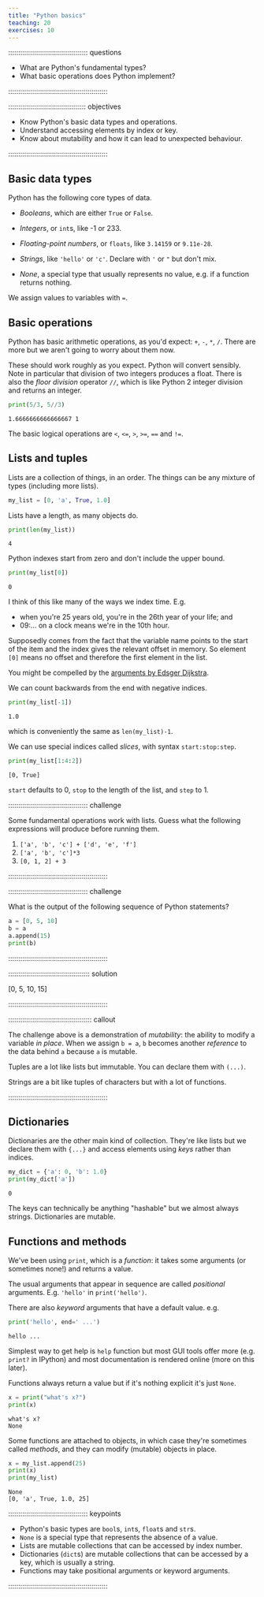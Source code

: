 ```yaml
---
title: "Python basics"
teaching: 20
exercises: 10
---
```


:::::::::::::::::::::::::::::::::::::::: questions

- What are Python's fundamental types?
- What basic operations does Python implement?

::::::::::::::::::::::::::::::::::::::::::::::::::

::::::::::::::::::::::::::::::::::::::: objectives

- Know Python's basic data types and operations.
- Understand accessing elements by index or key.
- Know about mutability and how it can lead to unexpected behaviour.

::::::::::::::::::::::::::::::::::::::::::::::::::

## Basic data types

Python has the following core types of data.

* *Booleans*, which are either `True` or `False`.

* *Integers*, or `int`s, like -1 or 233.

* *Floating-point numbers*, or `floats`, like `3.14159` or `9.11e-28`.

* *Strings*, like `'hello'` or `'c'`.  Declare with `'` or `"` but don't mix.

* *None*, a special type that usually represents no value, e.g. if a function returns nothing.

We assign values to variables with `=`.

## Basic operations

Python has basic arithmetic operations, as you'd expect: `+`, `-`, `*`, `/`.
There are more but we aren't going to worry about them now.

These should work roughly as you expect.  Python will convert sensibly.
Note in particular that division of two integers produces a float.
There is also the *floor division* operator `//`, which is like Python 2 integer division and returns an integer.

```python
print(5/3, 5//3)
```

```output
1.6666666666666667 1
```

The basic logical operations are `<`, `<=`, `>`, `>=`, `==` and `!=`.

## Lists and tuples

Lists are a collection of things, in an order.
The things can be any mixture of types (including more lists).

```python
my_list = [0, 'a', True, 1.0]
```

Lists have a length, as many objects do.

```python
print(len(my_list))
```

```output
4
```

Python indexes start from zero and don't include the upper bound.

```python
print(my_list[0])
```

```output
0
```

I think of this like many of the ways we index time. E.g.

- when you're 25 years old, you're in the 26th year of your life; and
- 09:... on a clock means we're in the 10th hour.

Supposedly comes from the fact that the variable name points to the start of the item
and the index gives the relevant offset in memory.  So element `[0]` means no offset
and therefore the first element in the list.

You might be compelled by the [arguments by Edsger Dijkstra](https://www.cs.utexas.edu/~EWD/transcriptions/EWD08xx/EWD831.html).

We can count backwards from the end with negative indices.

```python
print(my_list[-1])
```

```output
1.0
```

which is conveniently the same as `len(my_list)-1`.

We can use special indices called *slices*, with syntax `start:stop:step`.

```python
print(my_list[1:4:2])
```

```output
[0, True]
```

`start` defaults to 0, `stop` to the length of the list, and `step` to 1.

:::::::::::::::::::::::::::::::::::::::: challenge

Some fundamental operations work with lists.
Guess what the following expressions will produce before running them.

1. `['a', 'b', 'c'] + ['d', 'e', 'f']`
2. `['a', 'b', 'c']*3`
3. `[0, 1, 2] + 3`

::::::::::::::::::::::::::::::::::::::::::::::::::

:::::::::::::::::::::::::::::::::::::::: challenge

What is the output of the following sequence of Python statements?

```python
a = [0, 5, 10]
b = a
a.append(15)
print(b)
```

::::::::::::::::::::::::::::::::::::::::::::::::::

::::::::::::::::::::::::::::::::::::::::: solution

[0, 5, 10, 15]

::::::::::::::::::::::::::::::::::::::::::::::::::

:::::::::::::::::::::::::::::::::::::::::: callout

The challenge above is a demonstration of *mutability*:
the ability to modify a variable *in place*.
When we assign `b = a`, `b` becomes another *reference* to the data behind `a`
because `a` is mutable.

Tuples are a lot like lists but immutable.  You can declare them with `(...)`.

Strings are a bit like tuples of characters but with a lot of functions.

::::::::::::::::::::::::::::::::::::::::::::::::::

## Dictionaries

Dictionaries are the other main kind of collection.
They're like lists but we declare them with `{...}`
and access elements using *keys* rather than indices.

```python
my_dict = {'a': 0, 'b': 1.0}
print(my_dict['a'])
```

```output
0
```

The keys can technically be anything "hashable" but we almost always strings.
Dictionaries are mutable.

## Functions and methods

We've been using `print`, which is a *function*: it takes some arguments (or sometimes none!)
and returns a value.

The usual arguments that appear in sequence are called *positional* arguments.
E.g. `'hello'` in `print('hello')`.

There are also *keyword* arguments that have a default value. e.g.

```python
print('hello', end=' ...')
```

```output
hello ...
```

Simplest way to get help is `help` function but most GUI tools offer more (e.g. `print?` in IPython)
and most documentation is rendered online (more on this later).

Functions always return a value but if it's nothing explicit it's just `None`.

```python
x = print("what's x?")
print(x)
```

```output
what's x?
None
```

Some functions are attached to objects, in which case they're sometimes called *methods*,
and they can modify (mutable) objects in place.

```python
x = my_list.append(25)
print(x)
print(my_list)
```

```output
None
[0, 'a', True, 1.0, 25]
```

:::::::::::::::::::::::::::::::::::::::: keypoints

- Python's basic types are `bool`s, `int`s, `float`s and `str`s.
- `None` is a special type that represents the absence of a value.
- Lists are mutable collections that can be accessed by index number.
- Dictionaries (`dict`s) are mutable collections that can be accessed by a key, which is usually a string.
- Functions may take positional arguments or keyword arguments.

::::::::::::::::::::::::::::::::::::::::::::::::::
